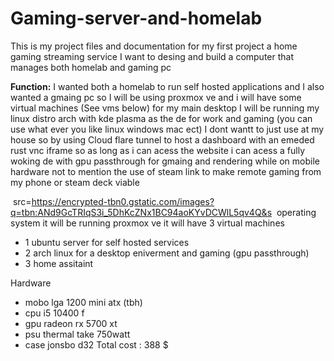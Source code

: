 # Gaming-server-and-homelab
This is my project files and documentation for my first project a home gaming streaming service 
I want to desing and build a computer that manages both homelab and gaming pc 

**Function:** 
I wanted both a homelab to run self hosted applications and I also wanted a gmaing pc so I will be using proxmox ve and i will have some virtual machines (See vms below) for my main desktop I will be running my  linux distro arch with kde plasma as the de for work and gaming (you can use what ever you like linux windows mac ect) I dont wantt to just use at my house so by using Cloud flare tunnel to host a dashboard with an emeded rust vnc iframe so as long as i can acess the website i can acess a fully woking de with gpu passthrough for gmaing and rendering while on mobile hardware not to mention the use of steam link to make remote gaming from my phone or steam deck viable 

<img> src=https://encrypted-tbn0.gstatic.com/images?q=tbn:ANd9GcTRIqS3i_5DhKcZNx1BC94aoKYvDCWlL5qv4Q&s <img/> 
operating system  it will be running proxmox ve it will have 3 virtual machines  
 
  + 1 ubuntu server for self hosted services 
  + 2 arch linux for a desktop eniverment and gaming (gpu passthrough)
  + 3 home assitaint

Hardware 
 + mobo lga 1200 mini atx (tbh)
 + cpu i5 10400 f
 + gpu radeon rx 5700 xt
 + psu thermal take 750watt 
 + case jonsbo d32
Total cost : 388 $


